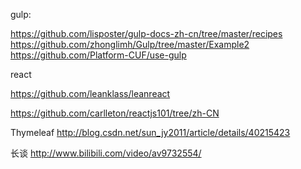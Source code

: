 

gulp:

https://github.com/lisposter/gulp-docs-zh-cn/tree/master/recipes
https://github.com/zhonglimh/Gulp/tree/master/Example2
https://github.com/Platform-CUF/use-gulp


react

https://github.com/leanklass/leanreact

https://github.com/carlleton/reactjs101/tree/zh-CN



Thymeleaf
http://blog.csdn.net/sun_jy2011/article/details/40215423


长谈
http://www.bilibili.com/video/av9732554/





























